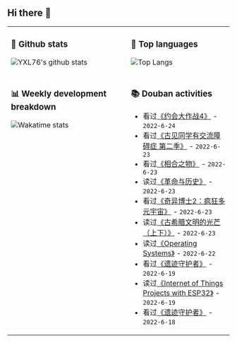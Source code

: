 ## Hi there 👋

<table>
<tr>
<td valign="top" width="54%">

### 🔭 Github stats

![YXL76's github stats](https://github-readme-stats.yxl76.vercel.app/api?username=YXL76&count_private=true&show_icons=true&include_all_commits=true&theme=prussian&line_height=28&disable_animations=true)

</td>

<td valign="top" width="46%">

### 🌱 Top languages

![Top Langs](https://github-readme-stats.yxl76.vercel.app/api/top-langs/?username=YXL76&layout=compact&theme=prussian&langs_count=8&hide=HTML,CSS,SCSS,Tex)

</td>
</tr>
<tr>
<td valign="top" width="54%">

### 📊 Weekly development breakdown

![Wakatime stats](https://github-readme-stats.yxl76.vercel.app/api/wakatime?username=YXL76&layout=compact&theme=prussian)

</td>
<td valign="top" width="46%">

### 📚 Douban activities

- 看过[《约会大作战4》](http://movie.douban.com/subject/35002367/) - `2022-6-24`
- 看过[《古见同学有交流障碍症 第二季》](http://movie.douban.com/subject/35708647/) - `2022-6-23`
- 看过[《相合之物》](http://movie.douban.com/subject/35438300/) - `2022-6-23`
- 读过[《革命与历史》](https://book.douban.com/subject/1228042/) - `2022-6-23`
- 看过[《奇异博士2：疯狂多元宇宙》](http://movie.douban.com/subject/30304994/) - `2022-6-23`
- 读过[《古希腊文明的光芒（上下）》](https://book.douban.com/subject/35225153/) - `2022-6-23`
- 读过[《Operating Systems》](https://book.douban.com/subject/19973015/) - `2022-6-22`
- 看过[《遗迹守护者》](http://movie.douban.com/subject/1416692/) - `2022-6-19`
- 读过[《Internet of Things Projects with ESP32》](https://book.douban.com/subject/35381760/) - `2022-6-19`
- 看过[《遗迹守护者》](http://movie.douban.com/subject/30486664/) - `2022-6-18`

</td>
</tr>
</table>

<!--
**YXL76/YXL76** is a ✨ _special_ ✨ repository because its `README.md` (this file) appears on your GitHub profile.

Here are some ideas to get you started:

- 🔭 I’m currently working on ...
- 🌱 I’m currently learning ...
- 👯 I’m looking to collaborate on ...
- 🤔 I’m looking for help with ...
- 💬 Ask me about ...
- 📫 How to reach me: ...
- 😄 Pronouns: ...
- ⚡ Fun fact: ...
-->
